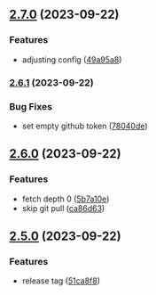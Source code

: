 ## [2.7.0](https://github.com/4chain-ag/ghaction-polygon/compare/v2.6.1...v2.7.0) (2023-09-22)


### Features

* adjusting config ([49a95a8](https://github.com/4chain-ag/ghaction-polygon/commit/49a95a8f31eb64e4cdeea89eef9d9d8b6a6621f9))

### [2.6.1](https://github.com/4chain-ag/ghaction-polygon/compare/v2.6.0...v2.6.1) (2023-09-22)


### Bug Fixes

* set empty github token ([78040de](https://github.com/4chain-ag/ghaction-polygon/commit/78040de2720899bd0715f3c026e37d63b3f8f4e1))

## [2.6.0](https://github.com/4chain-ag/ghaction-polygon/compare/v2.5.0...v2.6.0) (2023-09-22)


### Features

* fetch depth 0 ([5b7a10e](https://github.com/4chain-ag/ghaction-polygon/commit/5b7a10e9e08eb2725c47fc87c655da4009cdeccf))
* skip git pull ([ca86d63](https://github.com/4chain-ag/ghaction-polygon/commit/ca86d63c71ed9b92f811bac382bd8f3246d485ca))

## [2.5.0](https://github.com/4chain-ag/ghaction-polygon/compare/v2.4.0...v2.5.0) (2023-09-22)


### Features

* release tag ([51ca8f8](https://github.com/4chain-ag/ghaction-polygon/commit/51ca8f87b2b9beafa2d8cf713551596d3807e8d2))

